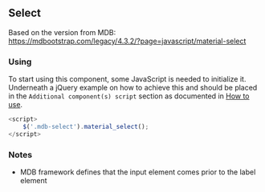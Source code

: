 ## Select

Based on the version from MDB:<br>
https://mdbootstrap.com/legacy/4.3.2/?page=javascript/material-select

### Using

To start using this component, some JavaScript is needed to initialize it.<br>
Underneath a jQuery example on how to achieve this and should be placed in the `Additional component(s) script` section as documented in [How to use](/docs/how-to-use).

```javascript
<script>
    $('.mdb-select').material_select();
</script>
```

### Notes

* MDB framework defines that the input element comes prior to the label element

